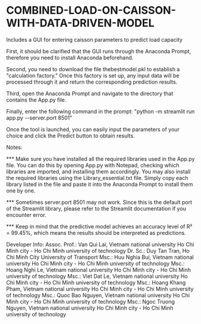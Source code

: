 # COMBINED-LOAD-ON-CAISSON-WITH-DATA-DRIVEN-MODEL
Includes a GUI for entering caisson parameters to predict load capacity

First, it should be clarified that the GUI runs through the Anaconda Prompt, therefore you need to install Anaconda beforehand.

Second, you need to download the file thebestmodel.pkl to establish a "calculation factory." Once this factory is set up, any input data will be processed through it and return the corresponding prediction results.

Third, open the Anaconda Prompt and navigate to the directory that contains the App.py file.

Finally, enter the following command in the prompt: "python -m streamlit run app.py --server.port 8501"

Once the tool is launched, you can easily input the parameters of your choice and click the Predict button to obtain results.

  Notes:
  
  *** Make sure you have installed all the required libraries used in the App.py file. You can do this by opening App.py with Notepad, checking which libraries are imported, and installing them accordingly. You may also install the required libraries using the Library_essential.txt file. Simply copy each library listed in the file and paste it into the Anaconda Prompt to install them one by one.
  
  *** Sometimes server.port 8501 may not work. Since this is the default port of the Streamlit library, please refer to the Streamlit documentation if you encounter error.

  *** Keep in mind that the predictive model achieves an accuracy level of R² = 99.45%, which means the results should be interpreted as predictions.


Developer Info:
Assoc. Prof.: Van Qui Lai, Vietnam national university Ho Chi Minh city - Ho Chi Minh university of technology
Dr. Sc.:     Duy Tan Tran, Ho Chi Minh City University of Transport
Msc.:       Huu Nghia Bui, Vietnam national university Ho Chi Minh city - Ho Chi Minh university of technology
Msc.:       Hoang Nghi Le, Vietnam national university Ho Chi Minh city - Ho Chi Minh university of technology
Msc.:       Viet Dat Le, Vietnam national university Ho Chi Minh city - Ho Chi Minh university of technology
Msc.:       Hoang Khang Pham, Vietnam national university Ho Chi Minh city - Ho Chi Minh university of technology
Msc.:       Quoc Bao Nguyen, Vietnam national university Ho Chi Minh city - Ho Chi Minh university of technology
Msc.:       Ngoc Truong Nguyen, Vietnam national university Ho Chi Minh city - Ho Chi Minh university of technology
